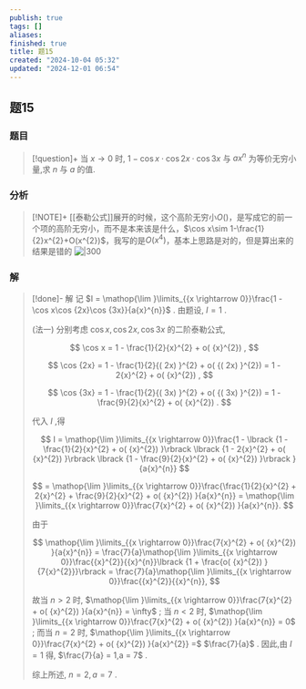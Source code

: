 ```yaml
---
publish: true
tags: []
aliases: 
finished: true
title: 题15
created: "2024-10-04 05:32"
updated: "2024-12-01 06:54"
---
```

## 题15
### 题目
> [!question]+
> 当 $x \rightarrow  0$ 时, $1 - \cos x \cdot  \cos {2x} \cdot  \cos {3x}$ 与 $a{x}^{n}$ 为等价无穷小量,求 $n$ 与 $a$ 的值.
### 分析
> [!NOTE]+
> [[泰勒公式]]展开的时候，这个高阶无穷小$O()$，是写成它的前一个项的高阶无穷小，而不是本来该是什么，$\cos x\sim 1-\frac{1}{2}x^{2}+O(x^{2})$，我写的是$O(x^{4})$，基本上思路是对的，但是算出来的结果是错的
> ![|300](https://img.hwenyi.live/202411101217211.webp)
### 解
> [!done]-
> 解 记 $I = \mathop{\lim }\limits_{{x \rightarrow  0}}\frac{1 - \cos x\cos {2x}\cos {3x}}{a{x}^{n}}$ . 由题设, $I = 1$ .
> 
> (法一) 分别考虑 $\cos x,\cos {2x},\cos {3x}$ 的二阶泰勒公式,
> 
> $$
> \cos x = 1 - \frac{1}{2}{x}^{2} + o( {x}^{2}) ,
> $$
> 
> $$
> \cos {2x} = 1 - \frac{1}{2}{( 2x) }^{2} + o( {( 2x) }^{2})  = 1 - 2{x}^{2} + o( {x}^{2}) ,
> $$
> 
> $$
> \cos {3x} = 1 - \frac{1}{2}{( 3x) }^{2} + o( {( 3x) }^{2})  = 1 - \frac{9}{2}{x}^{2} + o( {x}^{2}) .
> $$
> 
> 代入 $I$ ,得
> 
> $$
> I = \mathop{\lim }\limits_{{x \rightarrow  0}}\frac{1 - \lbrack  {1 - \frac{1}{2}{x}^{2} + o( {x}^{2}) }\rbrack  \lbrack  {1 - 2{x}^{2} + o( {x}^{2}) }\rbrack  \lbrack  {1 - \frac{9}{2}{x}^{2} + o( {x}^{2}) }\rbrack  }{a{x}^{n}}
> $$
> 
> $$
> = \mathop{\lim }\limits_{{x \rightarrow  0}}\frac{\frac{1}{2}{x}^{2} + 2{x}^{2} + \frac{9}{2}{x}^{2} + o( {x}^{2}) }{a{x}^{n}} = \mathop{\lim }\limits_{{x \rightarrow  0}}\frac{7{x}^{2} + o( {x}^{2}) }{a{x}^{n}}.
> $$
> 
> 由于
> 
> $$
> \mathop{\lim }\limits_{{x \rightarrow  0}}\frac{7{x}^{2} + o( {x}^{2}) }{a{x}^{n}} = \frac{7}{a}\mathop{\lim }\limits_{{x \rightarrow  0}}\frac{{x}^{2}}{{x}^{n}}\lbrack  {1 + \frac{o( {x}^{2}) }{7{x}^{2}}}\rbrack   = \frac{7}{a}\mathop{\lim }\limits_{{x \rightarrow  0}}\frac{{x}^{2}}{{x}^{n}},
> $$
> 
> 故当 $n > 2$ 时, $\mathop{\lim }\limits_{{x \rightarrow  0}}\frac{7{x}^{2} + o( {x}^{2}) }{a{x}^{n}} = \infty$ ; 当 $n < 2$ 时, $\mathop{\lim }\limits_{{x \rightarrow  0}}\frac{7{x}^{2} + o( {x}^{2}) }{a{x}^{n}} = 0$ ; 而当 $n = 2$ 时, $\mathop{\lim }\limits_{{x \rightarrow  0}}\frac{7{x}^{2} + o( {x}^{2}) }{a{x}^{2}} =$ $\frac{7}{a}$ . 因此,由 $I = 1$ 得, $\frac{7}{a} = 1,a = 7$ .
> 
> 综上所述, $n = 2,a = 7$ .